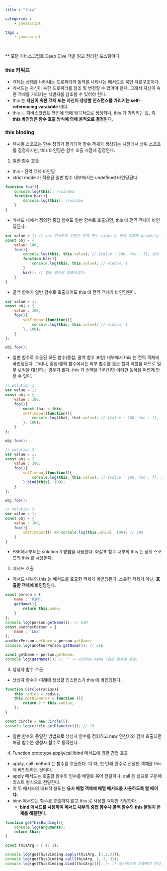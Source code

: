 ```yaml
---
title : "this"

categories :
    - javascript

tags :
    - javascript

---
```

  ** 모던 자바스크립트 Deep Dive 책을 읽고 정리한 포스팅이다.

### this 키워드
- 객체는 상태를 나타내는 프로퍼티와 동작을 나타내는 메서드로 묶인 자료구조이다.
- 메서드는 자신이 속한 프로피터를 참조 및 변경할 수 있어야 한다. 그래서 자신이 속한 객체를 가리키는 식별자를 참조할 수 있어야 한다.
- this 는 **자신이 속한 객체 또는 자신이 생성할 인스턴스를 가리키는 self-referencing varaiable** 이다.
- this 는 자바스크립트 엔진에 의해 암묵적으로 생성되나, this 가 가리키는 값, 즉 **this 바인딩은 함수 호출 방식에 의해 동적으로 결정**된다.

### this binding
- 렉시컬 스코프는 함수 정의가 평가되어 함수 객체가 생성되는 시점에서 상위 스코프를 결정하지만, this 바인딩은 함수 호출 시점에 결정된다.

1. 일반 함수 호출
- this - 전역 객체 바인딩
- strict mode 가 적용된 일반 함수 내부에서는 undefined 바인딩된다.

```javascript
function foo(){
    console.log(this); //window
    function bar(){
        console.log(this); //window
    }
}
```

- 메서드 내에서 정의한 중첩 함수도 일반 함수로 호출되면, this 에 전역 객체가 바인딩된다.

```javascript
var value = 1; // var 키워드로 선언한 전역 변수 value 는 전역 객체의 property 이다.
const obj = {
    value: 100, 
    foo(){
        console.log(this, this.value); // {value : 100, foo : f}, 100
        function bar(){
            console.log(this, this.value); // window, 1
        }
        bar(); // 일반 함수로 호출되었다.
    }
}
```
- 콜백 함수가 일반 함수로 호출되어도 this 에 전역 객체가 바인딩된다.


```javascript
var value = 1;
const obj = {
    value : 100, 
    foo(){
        setTimeout(function(){
            console.log(this, this.value); // window, 1
        }, 100);
    }
};

obj.foo();
```

- 일반 함수로 호출된 모든 함수(중첩, 콜백 함수 포함) 내부에서 this 는 전역 객체에 바인딩된다. 그러나, 중첩/콜백 함수에서는 외부 함수를 돕는 헬퍼 역할을 하므로 일부 로직을 대신하는 경우가 많다. this 가 전역을 가리키면 이러한 동작을 어렵게 만들 수 있다.

```javascript
// solution 1
var value = 1;
const obj = {
    value : 100, 
    foo(){
        const that = this;
        setTimeout(function(){
            console.log(that, that.value); // {value : 100, foo : f}, 100
        }, 100);
    }
};

obj.foo();

// solution 2
var value = 1;
const obj = {
    value : 100, 
    foo(){
        setTimeout(function(){
            console.log(this, this.value); // {value : 100, foo : f}, 100
        }.bind(this), 100);
    }
};

obj.foo();

// solution 3
var value = 1;
const obj = {
    value : 100,
    foo(){
        setTimeout(() => console.log(this.value), 100); // 100
    }
}
```

- ES6에서부터는 solution 3 방법을 사용한다. 화살표 함수 내부의 this 는 상위 스코프의 this 를 사용한다.

1. 메서드 호출
- 메서드 내부의 this 는 메서드를 호출한 객체가 바인딩된다. 소유한 객체가 아닌, **호출한 객체에 바인딩**된다.
  
```javascript
const person = {
    name : 'KIM', 
    getName(){
        return this.name;
    }
};
console.log(person.getName()); // KIM
const anotherPerson = {
    name : 'LEE'
};
anotherPerson.getName = person.getName;
console.log(anotherPerson.getName()); // LEE

const getName = person.getName;
console.log(getName()); // '' -> window.name (일반 함수로 호출)
```

3. 생성자 함수 호출
- 생성자 함수가 미래에 생성할 인스턴스가 this 에 바인딩된다.

```javascript
function Circle(radius){
    this.radius = radius;
    this.getDiameter = function (){
        return 2 * this.radius;
    };
}

const circle = new Circle(5);
console.log(circle.getDiameter()); // 10
```
- 일반 함수와 동일한 방법으로 생성자 함수를 정의하고 new 연산자와 함께 호출되면 해당 함수는 생성자 함수로 동작한다.
  

4. Function.prototype.apply/call/bind 메서드에 의한 간접 호출
- apply, call method 는 함수를 호출한다. 이 때, 첫 번째 인수로 전달한 객체를 this 에 바인딩하는 것이다. 
- apply 메서드는 호출할 함수의 인수를 배열로 묶어 전달하나, call 은 쉼표로 구분해 리스트 형식으로 전달한다.
- 이 두 메서드의 대표적 용도는 **유사 배열 객체에 배열 메서드를 사용하도록 할 때이다.**
- bind 메서드는 함수를 호출하지 않고 this 로 사용할 객체만 전달한다.
  - **bind 메서드를 사용하여 메서드 내부의 중첩 함수나 콜백 함수의 this 불일치 문제를 해결한다.**

```javascript
function getThisBinding(){
    console.log(arguments);
    return this;
}

const thisArg = { a: 1};

console.log(getThisBinding.apply(thisArg, [1,2,3]));
console.log(getThisBinding.call(thisArg, 1, 2, 3));
console.log(getThisBinding.bind(thisArg)()); // () 명시적으로 호출해야 한다. 
```